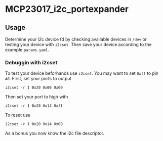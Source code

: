 # MCP23017_i2c_portexpander

## Usage

Determine your i2c device fd by checking available devices in `/dev` or testing your device with
`i2cset`. Then save your device according to the example `params.yaml`.

### Debuggin with i2cset

To test your device beforhands use `i2cset`. You may want to set `0xff` to pin `A0`. First, set
your ports to output
```
i2cset -r 1 0x20 0x00 0x00
```
Then set your port to high with
```
i2cset -r 1 0x20 0x14 0xff
```
To reset use 
```
i2cset -r 1 0x20 0x14 0x00
```
As a bonus you now know the i2c file descriptor.
 